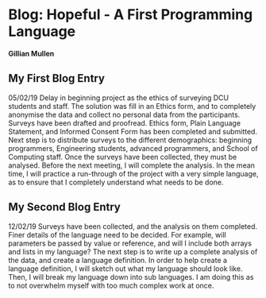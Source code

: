 # Blog: Hopeful - A First Programming Language

**Gillian Mullen**

## My First Blog Entry

05/02/19
Delay in beginning project as the ethics of surveying DCU students and staff. The solution was fill in an Ethics form, and to completely anonymise the data and collect no personal data from the participants.
Surveys have been drafted and proofread. Ethics form, Plain Language Statement, and Informed Consent Form has been completed and submitted.
Next step is to distribute surveys to the different demographics: beginning programmers, Engineering students, advanced programmers, and School of Computing staff. Once the surveys have been collected, they must be analysed.
Before the next meeting, I will complete the analysis. In the mean time, I will practice a run-through of the project with a very simple language, as to ensure that I completely understand what needs to be done.

## My Second Blog Entry

12/02/19
Surveys have been collected, and the analysis on them completed.
Finer details of the language need to be decided. For example, will parameters be passed by value or reference, and will I include both arrays and lists in my language? 
The next step is to write up a complete analysis of the data, and create a language definition. In order to help create a language definition, I will sketch out what my language should look like. Then, I will break my language down into sub languages. I am doing this as to not overwhelm myself with too much complex work at once.
